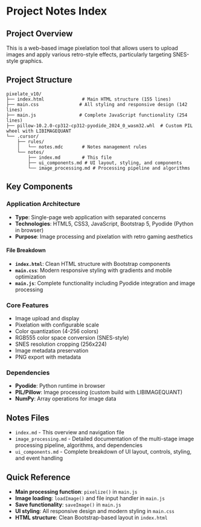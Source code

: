 # Project Notes Index

## Project Overview

This is a web-based image pixelation tool that allows users to upload images and apply various retro-style effects, particularly targeting SNES-style graphics.

## Project Structure

```
pixelate_v10/
├── index.html              # Main HTML structure (155 lines)
├── main.css               # All styling and responsive design (142 lines)
├── main.js                # Complete JavaScript functionality (254 lines)
├── pillow-10.2.0-cp312-cp312-pyodide_2024_0_wasm32.whl  # Custom PIL wheel with LIBIMAGEQUANT
└── .cursor/
    ├── rules/
    │   └── notes.mdc       # Notes management rules
    └── notes/
        ├── index.md        # This file
        ├── ui_components.md # UI layout, styling, and components
        └── image_processing.md # Processing pipeline and algorithms
```

## Key Components

### Application Architecture

- **Type**: Single-page web application with separated concerns
- **Technologies**: HTML5, CSS3, JavaScript, Bootstrap 5, Pyodide (Python in browser)
- **Purpose**: Image processing and pixelation with retro gaming aesthetics

#### File Breakdown

- **`index.html`**: Clean HTML structure with Bootstrap components
- **`main.css`**: Modern responsive styling with gradients and mobile optimization
- **`main.js`**: Complete functionality including Pyodide integration and image processing

### Core Features

- Image upload and display
- Pixelation with configurable scale
- Color quantization (4-256 colors)
- RGB555 color space conversion (SNES-style)
- SNES resolution cropping (256x224)
- Image metadata preservation
- PNG export with metadata

### Dependencies

- **Pyodide**: Python runtime in browser
- **PIL/Pillow**: Image processing (custom build with LIBIMAGEQUANT)
- **NumPy**: Array operations for image data

## Notes Files

- `index.md` - This overview and navigation file
- `image_processing.md` - Detailed documentation of the multi-stage image processing pipeline, algorithms, and dependencies
- `ui_components.md` - Complete breakdown of UI layout, controls, styling, and event handling

## Quick Reference

- **Main processing function**: `pixelize()` in `main.js`
- **Image loading**: `loadImage()` and file input handler in `main.js`
- **Save functionality**: `saveImage()` in `main.js`
- **UI styling**: All responsive design and modern styling in `main.css`
- **HTML structure**: Clean Bootstrap-based layout in `index.html`
